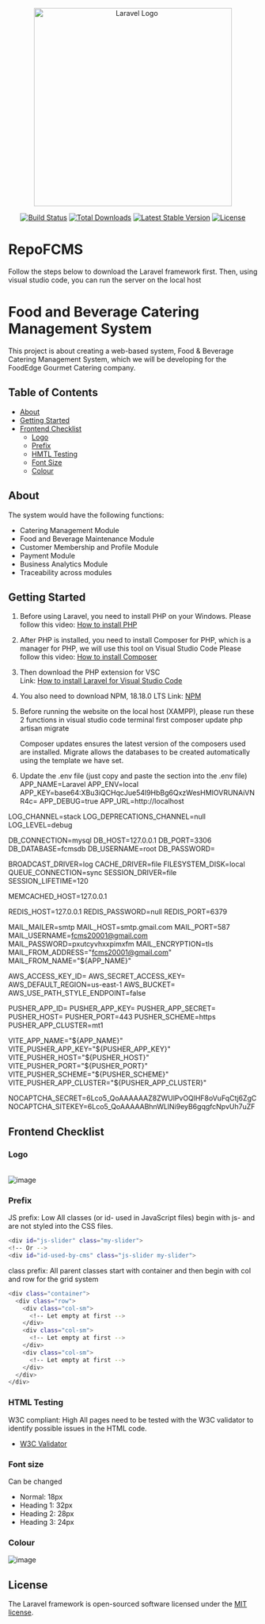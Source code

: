 <p align="center"><a href="https://laravel.com" target="_blank"><img src="https://raw.githubusercontent.com/laravel/art/master/logo-lockup/5%20SVG/2%20CMYK/1%20Full%20Color/laravel-logolockup-cmyk-red.svg" width="400" alt="Laravel Logo"></a></p>

<p align="center">
<a href="https://github.com/laravel/framework/actions"><img src="https://github.com/laravel/framework/workflows/tests/badge.svg" alt="Build Status"></a>
<a href="https://packagist.org/packages/laravel/framework"><img src="https://img.shields.io/packagist/dt/laravel/framework" alt="Total Downloads"></a>
<a href="https://packagist.org/packages/laravel/framework"><img src="https://img.shields.io/packagist/v/laravel/framework" alt="Latest Stable Version"></a>
<a href="https://packagist.org/packages/laravel/framework"><img src="https://img.shields.io/packagist/l/laravel/framework" alt="License"></a>
</p>

# RepoFCMS

Follow the steps below to download the Laravel framework first. Then, using visual studio code, you can run the server on the local host

# Food and Beverage Catering Management System

This project is about creating a web-based system, Food & Beverage Catering Management System, which we will be developing for the FoodEdge Gourmet Catering company.

## Table of Contents

- [About](#about)
- [Getting Started](#getting-started)
- [Frontend Checklist](#frontend-checklist)
   - [Logo](#logo)
   - [Prefix](#prefix)
   - [HMTL Testing](#html-testing)
   - [Font Size](#font-size)
   - [Colour](#colour)
  

## About 

The system would have the following functions:
- Catering Management Module
- Food and Beverage Maintenance Module
- Customer Membership and Profile Module
- Payment Module 
- Business Analytics Module
- Traceability across modules


## Getting Started
1. Before using Laravel, you need to install PHP on your Windows.
    Please follow this video: [How to install PHP](https://www.youtube.com/watch?v=MPRLUd8Pmyo&t=203s)

2. After PHP is installed, you need to install Composer for PHP, which is a manager for PHP, we will use this tool on Visual Studio Code
    Please follow this video: [How to install Composer](https://www.youtube.com/watch?time_continue=238&v=nus8eLPNZF8&embeds_referring_euri=https%3A%2F%2Fwww.bing.com%2F&embeds_referring_origin=https%3A%2F%2Fwww.bing.com&source_ve_path=MTM5MTE3LDEzOTExNywxMzkxMTcsMTM5MTE3LDI4NjY2&feature=emb_logo)

3. Then download the PHP extension for VSC </br>
    Link: [How to install Laravel for Visual Studio Code](https://blog.devsense.com/2019/how-to-install-laravel-for-visual-studio-code#heading-4)

4. You also need to download NPM, 18.18.0 LTS
    Link: [NPM](https://nodejs.org/en)

5. Before running the website on the local host (XAMPP), please run these 2 functions in visual studio code terminal first
   composer update
   php artisan migrate

   Composer updates ensures the latest version of the composers used are installed.
   Migrate allows the databases to be created automatically using the template we have set.

6. Update the .env file (just copy and paste the section into the .env file)
APP_NAME=Laravel
APP_ENV=local
APP_KEY=base64:XBu3iQCHqcJue54l9HbBg6QxzWesHMIOVRUNAiVNR4c=
APP_DEBUG=true
APP_URL=http://localhost

LOG_CHANNEL=stack
LOG_DEPRECATIONS_CHANNEL=null
LOG_LEVEL=debug

DB_CONNECTION=mysql
DB_HOST=127.0.0.1
DB_PORT=3306
DB_DATABASE=fcmsdb
DB_USERNAME=root
DB_PASSWORD=

BROADCAST_DRIVER=log
CACHE_DRIVER=file
FILESYSTEM_DISK=local
QUEUE_CONNECTION=sync
SESSION_DRIVER=file
SESSION_LIFETIME=120

MEMCACHED_HOST=127.0.0.1

REDIS_HOST=127.0.0.1
REDIS_PASSWORD=null
REDIS_PORT=6379

MAIL_MAILER=smtp
MAIL_HOST=smtp.gmail.com
MAIL_PORT=587
MAIL_USERNAME=fcms20001@gmail.com
MAIL_PASSWORD=pxutcyvhxxpimxfm
MAIL_ENCRYPTION=tls
MAIL_FROM_ADDRESS="fcms20001@gmail.com"
MAIL_FROM_NAME="${APP_NAME}"

AWS_ACCESS_KEY_ID=
AWS_SECRET_ACCESS_KEY=
AWS_DEFAULT_REGION=us-east-1
AWS_BUCKET=
AWS_USE_PATH_STYLE_ENDPOINT=false

PUSHER_APP_ID=
PUSHER_APP_KEY=
PUSHER_APP_SECRET=
PUSHER_HOST=
PUSHER_PORT=443
PUSHER_SCHEME=https
PUSHER_APP_CLUSTER=mt1

VITE_APP_NAME="${APP_NAME}"
VITE_PUSHER_APP_KEY="${PUSHER_APP_KEY}"
VITE_PUSHER_HOST="${PUSHER_HOST}"
VITE_PUSHER_PORT="${PUSHER_PORT}"
VITE_PUSHER_SCHEME="${PUSHER_SCHEME}"
VITE_PUSHER_APP_CLUSTER="${PUSHER_APP_CLUSTER}"

NOCAPTCHA_SECRET=6Lco5_QoAAAAAAZ8ZWUlPvOQlHF8oVuFqCtj6ZgC
NOCAPTCHA_SITEKEY=6Lco5_QoAAAAABhnWLlNi9eyB6gqgfcNpvUh7uZF



## Frontend Checklist

### Logo 
 </br> ![image](https://github.com/moffycream/RepoFCMS/assets/106477441/17ae9c98-0995-47cd-8f2a-ea3b094df104)


### Prefix

JS prefix: Low All classes (or id- used in JavaScript files) begin with js- and are not styled into the CSS files.

```bash
<div id="js-slider" class="my-slider">
<!-- Or -->
<div id="id-used-by-cms" class="js-slider my-slider">
````

class prefix: All parent classes start with container and then begin with col and row for the grid system
```bash
<div class="container">
  <div class="row">
    <div class="col-sm">
      <!-- Let empty at first -->
    </div>
    <div class="col-sm">
      <!-- Let empty at first -->
    </div>
    <div class="col-sm">
      <!-- Let empty at first -->
    </div>
  </div>
</div>
```

### HTML Testing

W3C compliant: High All pages need to be tested with the W3C validator to identify possible issues in the HTML code. </br>
- [W3C Validator](https://validator.w3.org/)

### Font size

Can be changed
   - Normal: 18px
   - Heading 1: 32px
   - Heading 2: 28px
   - Heading 3: 24px

### Colour

   ![image](https://github.com/moffycream/RepoFCMS/assets/106477441/5c63973e-b9c0-4bd3-bdf4-92e458993c10)


## License

The Laravel framework is open-sourced software licensed under the [MIT license](https://opensource.org/licenses/MIT).
